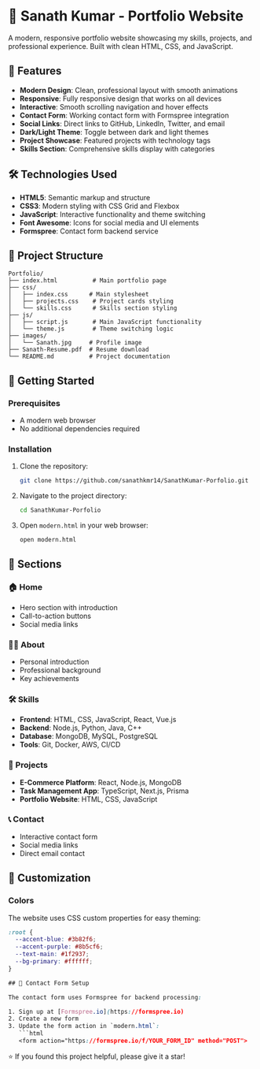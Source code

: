 # 🚀 Sanath Kumar - Portfolio Website

A modern, responsive portfolio website showcasing my skills, projects, and professional experience. Built with clean HTML, CSS, and JavaScript.

## 🌟 Features

- **Modern Design**: Clean, professional layout with smooth animations
- **Responsive**: Fully responsive design that works on all devices
- **Interactive**: Smooth scrolling navigation and hover effects
- **Contact Form**: Working contact form with Formspree integration
- **Social Links**: Direct links to GitHub, LinkedIn, Twitter, and email
- **Dark/Light Theme**: Toggle between dark and light themes
- **Project Showcase**: Featured projects with technology tags
- **Skills Section**: Comprehensive skills display with categories

## 🛠️ Technologies Used

- **HTML5**: Semantic markup and structure
- **CSS3**: Modern styling with CSS Grid and Flexbox
- **JavaScript**: Interactive functionality and theme switching
- **Font Awesome**: Icons for social media and UI elements
- **Formspree**: Contact form backend service

## 📁 Project Structure

```
Portfolio/
├── index.html          # Main portfolio page
├── css/
│   ├── index.css      # Main stylesheet
│   ├── projects.css    # Project cards styling
│   └── skills.css      # Skills section styling
├── js/
│   ├── script.js       # Main JavaScript functionality
│   └── theme.js        # Theme switching logic
├── images/
│   └── Sanath.jpg     # Profile image
├── Sanath-Resume.pdf  # Resume download
└── README.md          # Project documentation
```

## 🚀 Getting Started

### Prerequisites
- A modern web browser
- No additional dependencies required

### Installation
1. Clone the repository:
   ```bash
   git clone https://github.com/sanathkmr14/SanathKumar-Porfolio.git
   ```

2. Navigate to the project directory:
   ```bash
   cd SanathKumar-Porfolio
   ```

3. Open `modern.html` in your web browser:
   ```bash
   open modern.html
   ```

## 📱 Sections

### 🏠 Home
- Hero section with introduction
- Call-to-action buttons
- Social media links

### 👨‍💻 About
- Personal introduction
- Professional background
- Key achievements

### 🛠️ Skills
- **Frontend**: HTML, CSS, JavaScript, React, Vue.js
- **Backend**: Node.js, Python, Java, C++
- **Database**: MongoDB, MySQL, PostgreSQL
- **Tools**: Git, Docker, AWS, CI/CD

### 🚀 Projects
- **E-Commerce Platform**: React, Node.js, MongoDB
- **Task Management App**: TypeScript, Next.js, Prisma
- **Portfolio Website**: HTML, CSS, JavaScript

### 📞 Contact
- Interactive contact form
- Social media links
- Direct email contact

## 🎨 Customization

### Colors
The website uses CSS custom properties for easy theming:
```css
:root {
  --accent-blue: #3b82f6;
  --accent-purple: #8b5cf6;
  --text-main: #1f2937;
  --bg-primary: #ffffff;
}

## 📧 Contact Form Setup

The contact form uses Formspree for backend processing:

1. Sign up at [Formspree.io](https://formspree.io)
2. Create a new form
3. Update the form action in `modern.html`:
   ```html
   <form action="https://formspree.io/f/YOUR_FORM_ID" method="POST">
   ```
   
⭐ If you found this project helpful, please give it a star!
